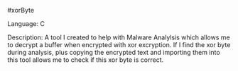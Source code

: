 #xorByte

Language: C

Description: A tool I created to help with Malware Analylsis which allows me to decrypt a buffer when encrypted with xor excryption. If I find the xor byte during analysis, plus copying the encrypted text and importing them into this tool allows me to check if this xor byte is correct.
